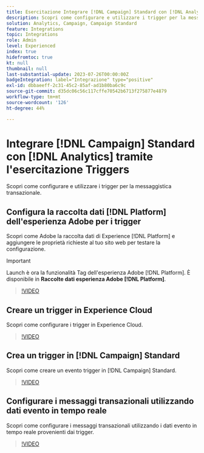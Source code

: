 ```yaml
---
title: Esercitazione Integrare [!DNL Campaign] Standard con [!DNL Analytics] tramite Triggers
description: Scopri come configurare e utilizzare i trigger per la messaggistica transazionale.
solution: Analytics, Campaign, Campaign Standard
feature: Integrations
topic: Integrations
role: Admin
level: Experienced
index: true
hidefromtoc: true
kt: null
thumbnail: null
last-substantial-update: 2023-07-26T00:00:00Z
badgeIntegration: label="Integrazione" type="positive"
exl-id: dbbaeeff-2c31-45c2-85af-ad1b80ba6c9c
source-git-commit: d35dc06c56c117cffe70542b6713f275877e4879
workflow-type: tm+mt
source-wordcount: '126'
ht-degree: 44%

---
```


# Integrare [!DNL Campaign] Standard con [!DNL Analytics] tramite l&#39;esercitazione Triggers

Scopri come configurare e utilizzare i trigger per la messaggistica transazionale.

## Configura la raccolta dati [!DNL Platform] dell&#39;esperienza Adobe per i trigger

Scopri come Adobe la raccolta dati di Experience [!DNL Platform] e aggiungere le proprietà richieste al tuo sito web per testare la configurazione.

>[!IMPORTANT]
>
> Launch è ora la funzionalità Tag dell&#39;esperienza Adobe [!DNL Platform]. È disponibile in **Raccolte dati esperienza Adobe [!DNL Platform]**.

>[!VIDEO](https://video.tv.adobe.com/v/332908?quality=12&learn=on)

## Creare un trigger in Experience Cloud

Scopri come configurare i trigger in Experience Cloud.

>[!VIDEO](https://video.tv.adobe.com/v/332624?quality=12&learn=on)

## Crea un trigger in [!DNL Campaign] Standard

Scopri come creare un evento trigger in [!DNL Campaign] Standard.

>[!VIDEO](https://video.tv.adobe.com/v/332625?quality=12&learn=on)

## Configurare i messaggi transazionali utilizzando dati evento in tempo reale

Scopri come configurare i messaggi transazionali utilizzando i dati evento in tempo reale provenienti dai trigger.

>[!VIDEO](https://video.tv.adobe.com/v/332602?quality=12&learn=on)
